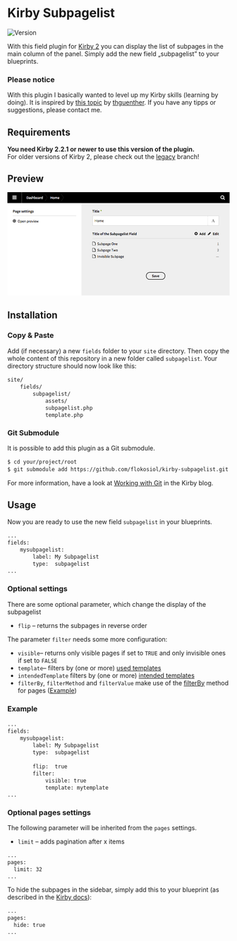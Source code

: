 # Kirby Subpagelist

![Version](https://img.shields.io/badge/version-2.0.4-green.svg)

With this field plugin for [Kirby 2](http://getkirby.com) you can display the list of subpages in the main column of the panel. Simply add the new field „subpagelist” to your blueprints.

### Please notice

With this plugin I basically wanted to level up my Kirby skills (learning by doing). It is inspired by [this topic](http://forum.getkirby.com/t/showing-only-subpages/227) by [thguenther](http://forum.getkirby.com/users/thguenther/activity). If you have any tipps or suggestions, please contact me.

## Requirements


**You need Kirby 2.2.1 or newer to use this version of the plugin.**  
For older versions of Kirby 2, please check out the [legacy](https://github.com/flokosiol/kirby-subpagelist/tree/legacy) branch!


## Preview


![Screenshot](screenshot.png)


## Installation

### Copy & Paste

Add (if necessary) a new `fields` folder to your `site` directory. Then copy the whole content of this repository in a new folder called `subpagelist`. Your directory structure should now look like this:

```
site/
	fields/
		subpagelist/
			assets/
			subpagelist.php
			template.php
```

### Git Submodule

It is possible to add this plugin as a Git submodule.

```bash
$ cd your/project/root  
$ git submodule add https://github.com/flokosiol/kirby-subpagelist.git site/fields/subpagelist
```

For more information, have a look at [Working with Git](http://getkirby.com/blog/working-with-git) in the Kirby blog.


## Usage

Now you are ready to use the new field `subpagelist` in your blueprints. 

```
...
fields:
	mysubpagelist:
		label: My Subpagelist
		type:  subpagelist
...
```


### Optional settings

There are some optional parameter, which change the display of the subpagelist

+ `flip` – returns the subpages in reverse order 

The parameter `filter` needs some more configuration:

+ `visible`– returns only visible pages if set to `TRUE` and only invisible ones if set to `FALSE`
+ `template`– filters by (one or more) [used templates](http://getkirby.com/docs/cheatsheet/page/template) 
+ `intendedTemplate` filters by (one or more) [intended templates](http://getkirby.com/docs/cheatsheet/page/intended-template)
+ `filterBy`, `filterMethod` and `filterValue` make use of the [filterBy](http://getkirby.com/docs/cheatsheet/pages/filterBy) method for pages ([Example](https://github.com/flokosiol/kirby-subpagelist/issues/7#issuecomment-229727047))



### Example

```
...
fields:
	mysubpagelist:
		label: My Subpagelist
		type:  subpagelist
		
		flip:  true
		filter:
			visible: true
			template: mytemplate						
...
```

### Optional pages settings

The following parameter will be inherited from the `pages` settings.

+ `limit` – adds pagination after x items

```
...
pages:  
  limit: 32  
...
```

To hide the subpages in the sidebar, simply add this to your blueprint (as described in the [Kirby docs](http://getkirby.com/docs/panel/blueprints/page-settings#hide-subpages)):

```
...
pages:  
  hide: true  
...
```